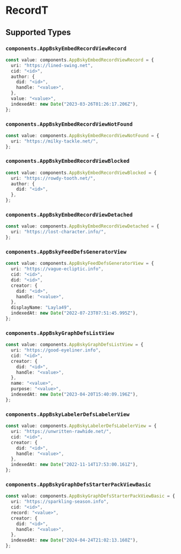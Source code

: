 # RecordT


## Supported Types

### `components.AppBskyEmbedRecordViewRecord`

```typescript
const value: components.AppBskyEmbedRecordViewRecord = {
  uri: "https://lined-swing.net",
  cid: "<id>",
  author: {
    did: "<id>",
    handle: "<value>",
  },
  value: "<value>",
  indexedAt: new Date("2023-03-26T01:26:17.206Z"),
};
```

### `components.AppBskyEmbedRecordViewNotFound`

```typescript
const value: components.AppBskyEmbedRecordViewNotFound = {
  uri: "https://milky-tackle.net/",
};
```

### `components.AppBskyEmbedRecordViewBlocked`

```typescript
const value: components.AppBskyEmbedRecordViewBlocked = {
  uri: "https://rowdy-tooth.net/",
  author: {
    did: "<id>",
  },
};
```

### `components.AppBskyEmbedRecordViewDetached`

```typescript
const value: components.AppBskyEmbedRecordViewDetached = {
  uri: "https://lost-character.info/",
};
```

### `components.AppBskyFeedDefsGeneratorView`

```typescript
const value: components.AppBskyFeedDefsGeneratorView = {
  uri: "https://vague-ecliptic.info",
  cid: "<id>",
  did: "<id>",
  creator: {
    did: "<id>",
    handle: "<value>",
  },
  displayName: "Layla49",
  indexedAt: new Date("2022-07-23T07:51:45.995Z"),
};
```

### `components.AppBskyGraphDefsListView`

```typescript
const value: components.AppBskyGraphDefsListView = {
  uri: "https://good-eyeliner.info",
  cid: "<id>",
  creator: {
    did: "<id>",
    handle: "<value>",
  },
  name: "<value>",
  purpose: "<value>",
  indexedAt: new Date("2023-04-20T15:40:09.196Z"),
};
```

### `components.AppBskyLabelerDefsLabelerView`

```typescript
const value: components.AppBskyLabelerDefsLabelerView = {
  uri: "https://unwritten-rawhide.net/",
  cid: "<id>",
  creator: {
    did: "<id>",
    handle: "<value>",
  },
  indexedAt: new Date("2022-11-14T17:53:00.161Z"),
};
```

### `components.AppBskyGraphDefsStarterPackViewBasic`

```typescript
const value: components.AppBskyGraphDefsStarterPackViewBasic = {
  uri: "https://sparkling-season.info",
  cid: "<id>",
  record: "<value>",
  creator: {
    did: "<id>",
    handle: "<value>",
  },
  indexedAt: new Date("2024-04-24T21:02:13.160Z"),
};
```

